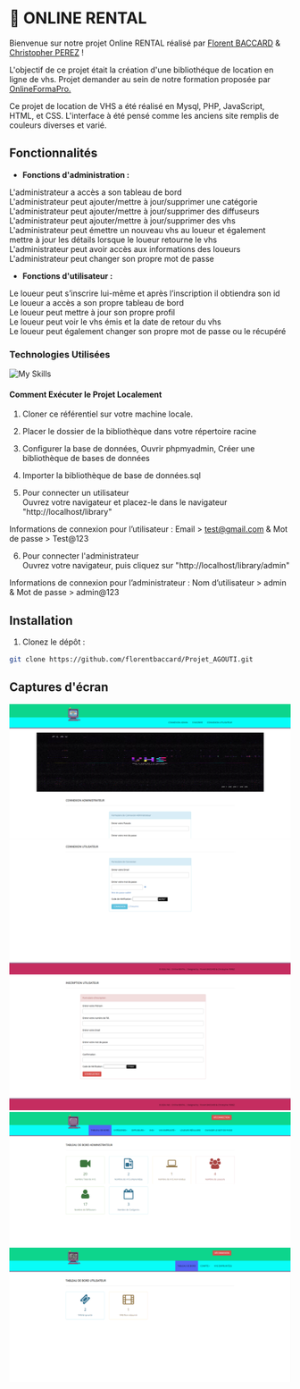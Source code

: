 # 📼 ONLINE RENTAL #

Bienvenue sur notre projet Online RENTAL réalisé par <a href="https://github.com/florentbaccard" target="_blank"> Florent BACCARD</a> & <a href="https://github.com/Chr1stopherPerez" target="_blank"> Christopher PEREZ</a> !

L'objectif de ce projet était la création d'une bibliothéque de location en ligne de vhs. Projet demander au sein de notre formation proposée par <a href = 'https://www.onlineformapro.com/' target = "_blank" >OnlineFormaPro.</a>
 
Ce projet de location de VHS a été réalisé en Mysql, PHP, JavaScript, HTML, et CSS. L'interface à été pensé comme les anciens site remplis de couleurs diverses et varié.


## Fonctionnalités ##

- **Fonctions d'administration :**

L'administrateur a accès a son tableau de bord<br>
L'administrateur peut ajouter/mettre à jour/supprimer une catégorie<br>
L'administrateur peut ajouter/mettre à jour/supprimer des diffuseurs<br>
L'administrateur peut ajouter/mettre à jour/supprimer des vhs<br>
L'administrateur peut émettre un nouveau vhs au loueur et également mettre à jour les détails lorsque le loueur retourne le vhs<br>
L'administrateur peut avoir accès aux informations des loueurs<br>
L'administrateur peut changer son propre mot de passe<br>

- **Fonctions d'utilisateur :**

Le loueur peut s’inscrire lui-même et après l’inscription il obtiendra son id<br>
Le loueur a accès a son propre tableau de bord<br>
Le loueur peut mettre à jour son propre profil<br>
Le loueur peut voir le vhs émis et la date de retour du vhs<br>
Le loueur peut également changer son propre mot de passe ou le récupéré<br>


### Technologies Utilisées ###

![My Skills](https://skillicons.dev/icons?i=mysql,php,js,html,css,bootstrap,)


#### Comment Exécuter le Projet Localement ####

1. Cloner ce référentiel sur votre machine locale.
2. Placer le dossier de la bibliothèque dans votre répertoire racine
3. Configurer la base de données, Ouvrir phpmyadmin, Créer une bibliothèque de bases de données
4. Importer la bibliothèque de base de données.sql<br>

5. Pour connecter un utilisateur<br>
Ouvrez votre navigateur et placez-le dans le navigateur "http://localhost/library"<br>

Informations de connexion pour l’utilisateur : Email > test@gmail.com & Mot de passe > Test@123<br>

6. Pour connecter l'administrateur<br>
Ouvrez votre navigateur, puis cliquez sur "http://localhost/library/admin"<br>

Informations de connexion pour l’administrateur : Nom d’utilisateur > admin & Mot de passe > admin@123

## Installation

1. Clonez le dépôt :

```bash
git clone https://github.com/florentbaccard/Projet_AGOUTI.git
```
## Captures d'écran

![ScreenShoot](Screen_GitHub/Screen1.png)
![ScreenShoot](Screen_GitHub/Screen2.png)
![ScreenShoot](Screen_GitHub/Screen3.png)
![ScreenShoot](Screen_GitHub/Screen4.png)
![ScreenShoot](Screen_GitHub/Screen5.png)

